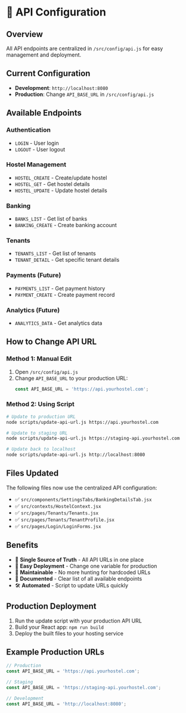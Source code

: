 # 🔧 API Configuration

## Overview
All API endpoints are centralized in `/src/config/api.js` for easy management and deployment.

## Current Configuration
- **Development**: `http://localhost:8080`
- **Production**: Change `API_BASE_URL` in `/src/config/api.js`

## Available Endpoints

### Authentication
- `LOGIN` - User login
- `LOGOUT` - User logout

### Hostel Management
- `HOSTEL_CREATE` - Create/update hostel
- `HOSTEL_GET` - Get hostel details
- `HOSTEL_UPDATE` - Update hostel details

### Banking
- `BANKS_LIST` - Get list of banks
- `BANKING_CREATE` - Create banking account

### Tenants
- `TENANTS_LIST` - Get list of tenants
- `TENANT_DETAIL` - Get specific tenant details

### Payments (Future)
- `PAYMENTS_LIST` - Get payment history
- `PAYMENT_CREATE` - Create payment record

### Analytics (Future)
- `ANALYTICS_DATA` - Get analytics data

## How to Change API URL

### Method 1: Manual Edit
1. Open `/src/config/api.js`
2. Change `API_BASE_URL` to your production URL:
   ```javascript
   const API_BASE_URL = 'https://api.yourhostel.com';
   ```

### Method 2: Using Script
```bash
# Update to production URL
node scripts/update-api-url.js https://api.yourhostel.com

# Update to staging URL
node scripts/update-api-url.js https://staging-api.yourhostel.com

# Update back to localhost
node scripts/update-api-url.js http://localhost:8080
```

## Files Updated
The following files now use the centralized API configuration:

- ✅ `src/components/SettingsTabs/BankingDetailsTab.jsx`
- ✅ `src/contexts/HostelContext.jsx`
- ✅ `src/pages/Tenants/Tenants.jsx`
- ✅ `src/pages/Tenants/TenantProfile.jsx`
- ✅ `src/pages/Login/LoginForms.jsx`

## Benefits
- 🎯 **Single Source of Truth** - All API URLs in one place
- 🚀 **Easy Deployment** - Change one variable for production
- 🔧 **Maintainable** - No more hunting for hardcoded URLs
- 📝 **Documented** - Clear list of all available endpoints
- 🛠️ **Automated** - Script to update URLs quickly

## Production Deployment
1. Run the update script with your production API URL
2. Build your React app: `npm run build`
3. Deploy the built files to your hosting service

## Example Production URLs
```javascript
// Production
const API_BASE_URL = 'https://api.yourhostel.com';

// Staging
const API_BASE_URL = 'https://staging-api.yourhostel.com';

// Development
const API_BASE_URL = 'http://localhost:8080';
```
